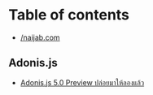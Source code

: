 # Table of contents

* [/naijab.com](README.md)

## Adonis.js

* [Adonis.js 5.0 Preview ปล่อยมาให้ลองแล้ว](adonis.js/adonis.js-5.0-preview.md)

